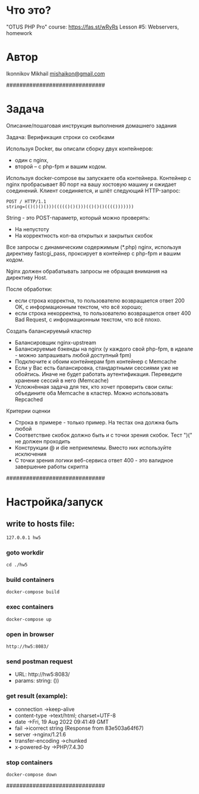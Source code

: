 # Что это?
"OTUS PHP Pro" course: https://fas.st/wRyRs 
Lesson #5: Webservers, homework

# Автор
Ikonnikov Mikhail <mishaikon@gmail.com>

##############################

# Задача

Описание/пошаговая инструкция выполнения домашнего задания

Задача: Верификация строки со скобками

Используя Docker, вы описали сборку двух контейнеров:
- один с nginx,
- второй – с php-fpm и вашим кодом.

Используя docker-compose вы запускаете оба контейнера.
Контейнер с nginx пробрасывает 80 порт на вашу хостовую машину и ожидает соединений.
Клиент соединяется, и шлёт следующий HTTP-запрос:
```
POST / HTTP/1.1
string=(()()()()))((((()()()))(()()()(((()))))))
```
String - это POST-параметр, который можно проверять:
- На непустоту
- На корректность кол-ва открытых и закрытых скобок

Все запросы с динамическим содержимым (*.php) nginx, 
используя директиву fastcgi_pass, проксирует в контейнер с php-fpm и вашим кодом.

Nginx должен обрабатывать запросы не обращая внимания на директиву Host.

После обработки:
- если строка корректна, то пользователю возвращается ответ 200 OK, с информационным текстом, что всё хорошо;
- если строка некорректна, то пользователю возвращается ответ 400 Bad Request, с информационным текстом, что всё плохо.

Создать балансируемый кластер
- Балансировщик nginx-upstream
- Балансируемые бэкенды на nginx (у каждого свой php-fpm, в идеале - можно запрашивать любой доступный fpm)
- Подключите к обоим контейнерам fpm контейнер с Memcache
- Если у Вас есть балансировка, стандартными сессиями уже не обойтись. Иначе не будет работать аутентификация. Переведите хранение сессий в него (Memcache)
- Усложнённая задача для тех, кто хочет проверить свои силы: объедините оба Memcache в кластер. Можно использовать Repcached

Критерии оценки
- Строка в примере - только пример. На тестах она должна быть любой
- Соответствие скобок должно быть и с точки зрения скобок. Тест ")(" не должен проходить
- Конструкции @ и die неприемлемы. Вместо них используйте исключения
- С точки зрения логики веб-сервиса ответ 400 - это валидное завершение работы скрипта

##############################

# Настройка/запуск

## write to hosts file:
```
127.0.0.1 hw5
```

### goto workdir 
```
cd ./hw5
```

### build containers
```
docker-compose build
```

### exec containers
```
docker-compose up
```

### open in browser
```
http://hw5:8083/
```

### send postman request
- URL: http://hw5:8083/
- params: string: ())

### get result (example):
- connection →keep-alive
- content-type →text/html; charset=UTF-8
- date →Fri, 19 Aug 2022 09:41:49 GMT
- fail →icorrect string (Response from 83e503a64f67)
- server →nginx/1.21.6
- transfer-encoding →chunked
- x-powered-by →PHP/7.4.30

### stop containers
```
docker-compose down
```

##############################
